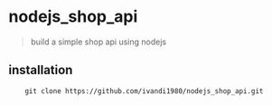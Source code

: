 # nodejs_shop_api
> build a simple shop api using nodejs

## installation

        git clone https://github.com/ivandi1980/nodejs_shop_api.git
        

